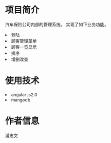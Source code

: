 # 项目简介
汽车保险公司内部的管理系统。
实现了如下业务功能。
<li>登陆</li>
<li>顾客管理菜单</li>
<li>顾客一览显示</li>
<li>排序</li>
<li>增删改查</li>

# 使用技术
<li>angular js2.0</li>
<li>mangodb</li>

# 作者信息
潘志文
